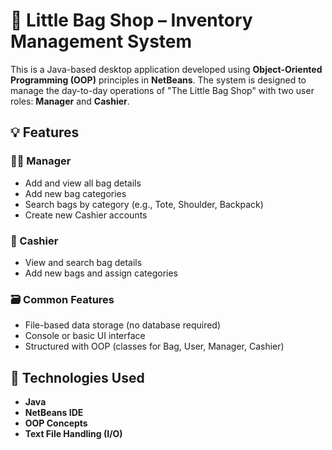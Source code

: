 # 👜 Little Bag Shop – Inventory Management System

This is a Java-based desktop application developed using **Object-Oriented Programming (OOP)** principles in **NetBeans**. The system is designed to manage the day-to-day operations of "The Little Bag Shop" with two user roles: **Manager** and **Cashier**.

## 💡 Features

### 👩‍💼 Manager
- Add and view all bag details
- Add new bag categories
- Search bags by category (e.g., Tote, Shoulder, Backpack)
- Create new Cashier accounts

### 💼 Cashier
- View and search bag details
- Add new bags and assign categories

### 🗃️ Common Features
- File-based data storage (no database required)
- Console or basic UI interface
- Structured with OOP (classes for Bag, User, Manager, Cashier)

## 🔧 Technologies Used

- **Java**
- **NetBeans IDE**
- **OOP Concepts**
- **Text File Handling (I/O)**
